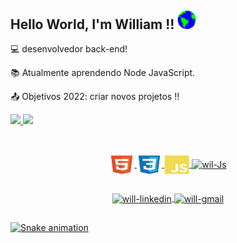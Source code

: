 
## Hello World, I'm William !! <img src=https://github.com/Williamluqui/williamluqui/blob/main/Earth.gif width="30"> 

 

:computer: desenvolvedor back-end!

:books: Atualmente aprendendo Node JavaScript.

:outbox_tray: Objetivos 2022: criar novos projetos !! 

<div align="left">
  <a href="https://github.com/williamluqui">
  <img height="180em" src="https://github-readme-stats.vercel.app/api?username=williamluqui&show_icons=true&theme=dracula&include_all_commits=true&count_private=true"/>
  <img height="100em" src="https://github-readme-stats.vercel.app/api/top-langs/?username=williamluqui&layout=compact&langs_count=7&theme=dracula"/>
</div>
 

 
 ##
 <div style="display: inline_block" align="center"><br>
  
  <img align="center" alt="wil-HTML" height="30" width="40" src="https://raw.githubusercontent.com/devicons/devicon/master/icons/html5/html5-original.svg">
  <img align="center" alt="wil-CSS" height="30" width="40" src="https://raw.githubusercontent.com/devicons/devicon/master/icons/css3/css3-original.svg">
  <img align="center" alt="wil-Js" height="30" width="40" src="https://raw.githubusercontent.com/devicons/devicon/master/icons/javascript/javascript-plain.svg">
   <img align="center" alt="wil-Js" height="30" width="40" src="https://user-images.githubusercontent.com/88260564/180134703-38ee3283-b143-432a-9b28-e5fd7dcf3d00.png">
</div>

 
 
 ##
 
 <div align="center">
     <a target="_blank" href="https://www.linkedin.com/in/wluqui/">
     <img align="center" alt="will-linkedin" src="https://img.shields.io/badge/LinkedIn-0077B5?style=for-the-badge&logo=linkedin&logoColor=white">  
     <a target="_blank" href="mailto:william.luqui@gmail.com">
     <img align="center" alt="will-gmail" src="https://img.shields.io/badge/Gmail-D14836?style=for-the-badge&logo=gmail&logoColor=white">
       
  
      
      
 </div>
      
##
    
![Snake animation](https://github.com/Williamluqui/williamluqui/blob/output/github-contribution-grid-snake.svg)
